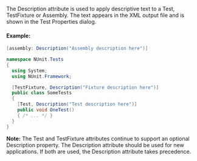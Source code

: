 The Description attribute is used to apply descriptive text to a Test,
TestFixture or Assembly. The text appears in the XML output file and is 
shown in the Test Properties dialog.

#### Example:

```csharp
[assembly: Description("Assembly description here")]

namespace NUnit.Tests
{
  using System;
  using NUnit.Framework;

  [TestFixture, Description("Fixture description here")]
  public class SomeTests
  {
    [Test, Description("Test description here")] 
    public void OneTest()
    { /* ... */ }
  }
}
```

**Note:** The Test and TestFixture attributes continue to support an
optional Description property. The Description attribute should be used for 
new applications. If both are used, the Description attribute takes precedence.
